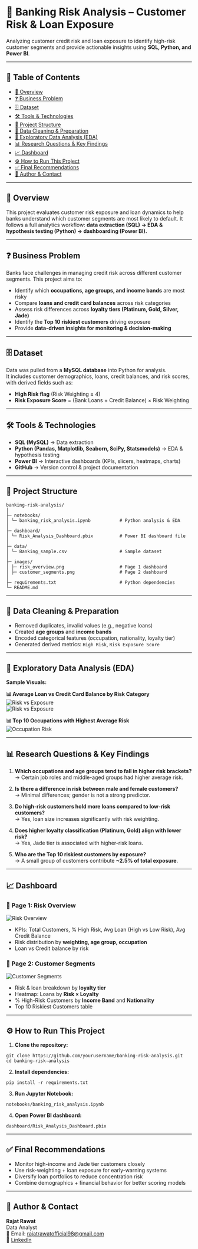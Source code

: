 # 🏦 Banking Risk Analysis – Customer Risk & Loan Exposure  

Analyzing customer credit risk and loan exposure to identify high-risk customer segments and provide actionable insights using **SQL, Python, and Power BI**.  

---

## 📑 Table of Contents
- [📌 Overview](#-overview)  
- [❓ Business Problem](#-business-problem)  
- [🗄️ Dataset](#%EF%B8%8F-dataset)  
- [🛠️ Tools & Technologies](#%EF%B8%8F-tools--technologies)  
- [📂 Project Structure](#-project-structure)  
- [🧹 Data Cleaning & Preparation](#-data-cleaning--preparation)  
- [🔎 Exploratory Data Analysis (EDA)](#-exploratory-data-analysis-eda)  
- [📊 Research Questions & Key Findings](#-research-questions--key-findings)  
- [📈 Dashboard](#-dashboard)  
- [⚙️ How to Run This Project](#%EF%B8%8F-how-to-run-this-project)  
- [✅ Final Recommendations](#-final-recommendations)  
- [👤 Author & Contact](#-author--contact)  

---

## 📌 Overview  
This project evaluates customer risk exposure and loan dynamics to help banks understand which customer segments are most likely to default. It follows a full analytics workflow: **data extraction (SQL) → EDA & hypothesis testing (Python) → dashboarding (Power BI).**  

---

## ❓ Business Problem  
Banks face challenges in managing credit risk across different customer segments. This project aims to:  
- Identify which **occupations, age groups, and income bands** are most risky  
- Compare **loans and credit card balances** across risk categories  
- Assess risk differences across **loyalty tiers (Platinum, Gold, Silver, Jade)**  
- Identify the **Top 10 riskiest customers** driving exposure  
- Provide **data-driven insights for monitoring & decision-making**  

---

## 🗄️ Dataset    

Data was pulled from a **MySQL database** into Python for analysis.  
It includes customer demographics, loans, credit balances, and risk scores, with derived fields such as:  
- **High Risk flag** (Risk Weighting ≥ 4)  
- **Risk Exposure Score** = (Bank Loans + Credit Balance) × Risk Weighting  

---

## 🛠️ Tools & Technologies  
- **SQL (MySQL)** → Data extraction  
- **Python (Pandas, Matplotlib, Seaborn, SciPy, Statsmodels)** → EDA & hypothesis testing  
- **Power BI** → Interactive dashboards (KPIs, slicers, heatmaps, charts)  
- **GitHub** → Version control & project documentation  

---

## 📂 Project Structure  
```
banking-risk-analysis/
│
├─ notebooks/
│ └─ banking_risk_analysis.ipynb           # Python analysis & EDA
│
├─ dashboard/
│ └─ Risk_Analysis_Dashboard.pbix          # Power BI dashboard file
│
├─ data/
│ └─ Banking_sample.csv                    # Sample dataset 
│
├─ images/
│ ├─ risk_overview.png                     # Page 1 dashboard
│ ├─ customer_segments.png                 # Page 2 dashboard
│
├─ requirements.txt                        # Python dependencies
└─ README.md
```

---

## 🧹 Data Cleaning & Preparation 

- Removed duplicates, invalid values (e.g., negative loans)  
- Created **age groups** and **income bands**  
- Encoded categorical features (occupation, nationality, loyalty tier)  
- Generated derived metrics: `High Risk`, `Risk Exposure Score`  

---

## 🔎 Exploratory Data Analysis (EDA)  

**Sample Visuals:**  

**📊 Average Loan vs Credit Card Balance by Risk Category** 
![Risk vs Exposure](images/avg_loan_vs_risk.png)  
![Risk vs Exposure](images/avg_credit_vs_risk.png)  

**📊 Top 10 Occupations with Highest Average Risk**  
![Occupation Risk](images/occupation_vs_risk.png)  

---

## 📊 Research Questions & Key Findings  

1. **Which occupations and age groups tend to fall in higher risk brackets?**  
   → Certain job roles and middle-aged groups had higher average risk.  

2. **Is there a difference in risk between male and female customers?**  
   → Minimal differences; gender is not a strong predictor.  

3. **Do high-risk customers hold more loans compared to low-risk customers?**  
   → Yes, loan size increases significantly with risk weighting.  

4. **Does higher loyalty classification (Platinum, Gold) align with lower risk?**  
   → Yes, Jade tier is associated with higher-risk loans.  

5. **Who are the Top 10 riskiest customers by exposure?**  
   → A small group of customers contribute **~2.5% of total exposure**.  

---

## 📈 Dashboard  

### 🔹 Page 1: Risk Overview  
![Risk Overview](images/risk_overview.png)   
- KPIs: Total Customers, % High Risk, Avg Loan (High vs Low Risk), Avg Credit Balance  
- Risk distribution by **weighting, age group, occupation**  
- Loan vs Credit balance by risk  

### 🔹 Page 2: Customer Segments  
![Customer Segments](images/customer_segments.png)  
- Risk & loan breakdown by **loyalty tier**  
- Heatmap: Loans by **Risk × Loyalty**  
- % High-Risk Customers by **Income Band** and **Nationality**  
- Top 10 Riskiest Customers table  

---

## ⚙️ How to Run This Project  

1. **Clone the repository:**  
 ```
git clone https://github.com/yourusername/banking-risk-analysis.git
cd banking-risk-analysis
 ```
2. **Install dependencies:**  
 ```
pip install -r requirements.txt
 ```
3. **Run Jupyter Notebook:**
 ```
notebooks/banking_risk_analysis.ipynb
 ```
4. **Open Power BI dashboard:**
```
dashboard/Risk_Analysis_Dashboard.pbix
```

---

## ✅ Final Recommendations

- Monitor high-income and Jade tier customers closely  
- Use risk-weighting + loan exposure for early-warning systems  
- Diversify loan portfolios to reduce concentration risk  
- Combine demographics + financial behavior for better scoring models

---

## 👤 Author & Contact  

**Rajat Rawat**  
Data Analyst  
📧 Email: [rajatrawatofficial98@gmail.com](mailto:rajatrawatofficial98@gmail.com)  
🔗 [LinkedIn](https://www.linkedin.com/in/rajat-rawat-3791a422a/)  